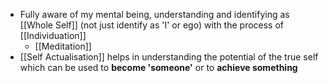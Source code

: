 - Fully aware of my mental being, understanding and identifying as [[Whole Self]] (not just identify as 'I' or ego) with the process of [[Individuation]]
    - [[Meditation]]
- [[Self Actualisation]] helps in understanding the potential of the true self which can be used to **become 'someone'**  or to **achieve something**
